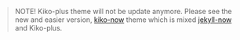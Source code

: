 > NOTE! Kiko-plus theme will not be update anymore. Please see the new and easier version, [kiko-now](https://github.com/AWEEKJ/kiko-now) theme which is mixed [jekyll-now](https://github.com/barryclark/jekyll-now) and Kiko-plus.

